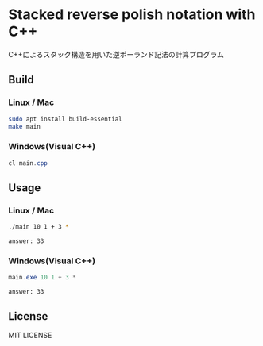 Stacked reverse polish notation with C++
=======================================
C++によるスタック構造を用いた逆ポーランド記法の計算プログラム

## Build
### Linux / Mac
```sh
sudo apt install build-essential
make main
```

### Windows(Visual C++)
```ps1
cl main.cpp
```

## Usage
### Linux / Mac
```sh
./main 10 1 + 3 *
```
```
answer: 33
```

### Windows(Visual C++)
```ps1
main.exe 10 1 + 3 *
```
```
answer: 33
```

## License
MIT LICENSE